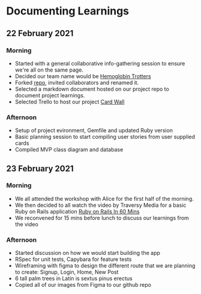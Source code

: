 # Documenting Learnings

## 22 February 2021
### Morning
* Started with a general collaborative info-gathering session to ensure we're all on the same page.
* Decided our team name would be [Hemoglobin Trotters](https://www.youtube.com/watch?v=cgYSueh4w_Y)
* Forked [repo](https://github.com/Mornevanzyl/acebook-hemoglobin-trotters), invited collaborators and renamed it.
* Selected a markdown document hosted on our project repo to document project learnings.
* Selected Trello to host our project [Card Wall](https://trello.com/b/k5BoEoPi/acebook)

### Afternoon
* Setup of project evironment, Gemfile and updated Ruby version
* Basic planning session to start compiling user stories from user supplied cards
* Compiled MVP class diagram and database

## 23 February 2021
### Morning
- We all attended the workshop with Alice for the first half of the morning.
- We then decided to all watch the video by Traversy Media for a basic Ruby on Rails application [Ruby on Rails In 60 Mins](https://www.youtube.com/watch?v=pPy0GQJLZUM)
- We reconvened for 15 mins before lunch to discuss our learnings from the video

### Afternoon
- Started discussion on how we would start building the app
- RSpec for unit tests, Capybara for feature tests
- Wireframing with figma to design the different route that we are planning to create: Signup, Login, Home, New Post
- 6 tall palm trees in Latin is sextus pinus erectus
- Copied all of our images from Figma to our github repo